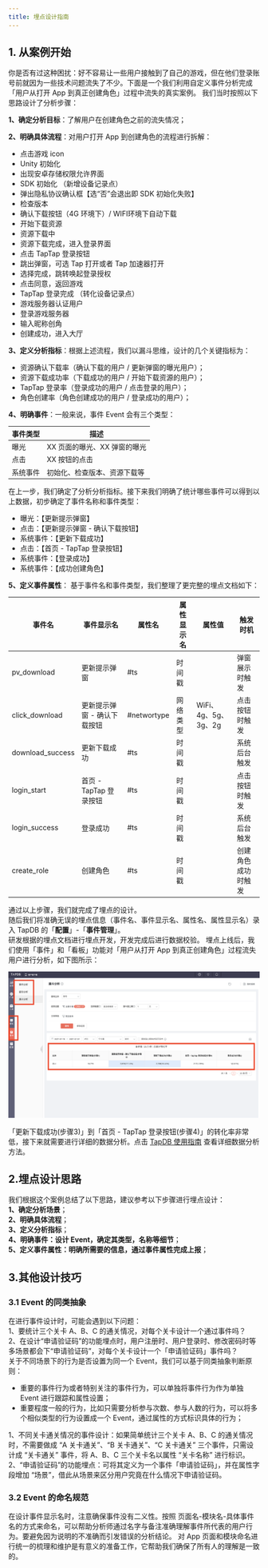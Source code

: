 ```yaml
---
title: 埋点设计指南
---
```



## 1. 从案例开始

你是否有过这种困扰：好不容易让一些用户接触到了自己的游戏，但在他们登录账号前就因为一些技术问题流失了不少。下面是一个我们利用自定义事件分析完成「用户从打开 App 到真正创建角色」过程中流失的真实案例。
我们当时按照以下思路设计了分析步骤：

**1、确定分析目标**：了解用户在创建角色之前的流失情况；

**2、明确具体流程**：对用户打开 App 到创建角色的流程进行拆解：
- 点击游戏 icon
- Unity 初始化
- 出现安卓存储权限允许界面
- SDK 初始化 （新增设备记录点）
- 弹出隐私协议确认框【选“否”会退出即 SDK 初始化失败】
- 检查版本
- 确认下载按钮（4G 环境下）/ WIFI环境下自动下载
- 开始下载资源
- 资源下载中
- 资源下载完成，进入登录界面
- 点击 TapTap 登录按钮
- 跳出弹窗，可选 Tap 打开或者 Tap 加速器打开
- 选择完成，跳转唤起登录授权
- 点击同意，返回游戏
- TapTap 登录完成 （转化设备记录点）
- 游戏服务器认证用户
- 登录游戏服务器
- 输入昵称创角
- 创建成功，进入大厅

**3、定义分析指标**：根据上述流程，我们以漏斗思维，设计的几个关键指标为：
- 资源确认下载率（确认下载的用户 / 更新弹窗的曝光用户）；
- 资源下载成功率（下载成功的用户 / 开始下载资源的用户）；
- TapTap 登录率（登录成功的用户 / 点击登录的用户）；
- 角色创建率（角色创建成功的用户 / 登录成功的用户）；

**4、明确事件**：一般来说，事件 Event 会有三个类型：

事件类型|描述
---|---
曝光|XX 页面的曝光、XX 弹窗的曝光
点击|XX 按钮的点击
系统事件|初始化、检查版本、资源下载等

在上一步，我们确定了分析分析指标。接下来我们明确了统计哪些事件可以得到以上数据，初步确定了事件名称和事件类型：
- 曝光：【更新提示弹窗】
- 点击：【更新提示弹窗 - 确认下载按钮】
- 系统事件：【更新下载成功】
- 点击：【首页 - TapTap 登录按钮】
- 系统事件：【登录成功】
- 系统事件：【成功创建角色】

**5、定义事件属性**：
基于事件名和事件类型，我们整理了更完整的埋点文档如下：

事件名|事件显示名| 属性名| 属性显示名| 属性值| 触发时机  
---|---|---|---|---|---
pv_download|更新提示弹窗| #ts| 时间戳| | 弹窗展示时触发
click_download|更新提示弹窗 - 确认下载按钮	| #networtype| 网络类型| WiFi、4g、5g、3g、2g| 点击按钮时触发
download_success|更新下载成功| #ts| 时间戳| | 系统后台触发
login_start|首页 - TapTap 登录按钮| #ts| 时间戳| | 点击按钮时触发
login_success|登录成功| #ts| 时间戳| | 系统后台触发
create_role|创建角色| #ts| 时间戳| | 创建角色成功时触发


通过以上步骤，我们就完成了埋点的设计。\
随后我们将准确无误的埋点信息（事件名、事件显示名、属性名、属性显示名）录入 TapDB 的「**配置**」-「**事件管理**」。\
研发根据的埋点文档进行埋点开发，开发完成后进行数据校验。
埋点上线后，我们使用「事件」和「看板」功能对「用户从打开 App 到真正创建角色」过程流失用户进行分析，如下图所示：

![](/img/customEvent/49e3e7c0d12cd20cdd4f4aed2c8d0044.png)

「更新下载成功(步骤3)」到「首页 - TapTap 登录按钮(步骤4)」的转化率非常低，接下来就需要进行详细的数据分析。点击 [TapDB 使用指南](/features/customEvent/eventAnalyse) 查看详细数据分析方法。

## 2.埋点设计思路

我们根据这个案例总结了以下思路，建议参考以下步骤进行埋点设计：  
**1、确定分析场景**；  
**2、明确具体流程**；  
**3、定义分析指标**；  
**4、明确事件：设计 Event，确定其类型，名称等细节**；  
**5、定义事件属性：明确所需要的信息，通过事件属性完成上报**；

## 3.其他设计技巧

### 3.1 Event 的同类抽象
在进行事件设计时，可能会遇到以下问题：  
1、要统计三个关卡 A、B、C 的通关情况，对每个关卡设计一个通过事件吗？  
2、在设计“申请验证码”的功能埋点时，用户注册时、用户登录时、修改密码时等多场景都会下“申请验证码”，对每个关卡设计一个「申请验证码」事件吗？  
关于不同场景下的行为是否设置为同一个 Event，我们可以基于同类抽象判断原则：  

- 重要的事件行为或者特别关注的事件行为，可以单独将事件行为作为单独 Event 进行跟踪和属性设置；
- 重要程度一般的行为，比如只需要分析参与次数、参与人数的行为，可以将多个相似类型的行为设置成一个 Event，通过属性的方式标识具体的行为；  

1、不同关卡通关情况的事件设计：如果简单统计三个关卡 A、B、C 的通关情况时，不需要做成 “A 关卡通关”、“B 关卡通关”、“C 关卡通关” 三个事件，只需设计成 “关卡通关” 事件，将 A、B、C 三个关卡名以属性 “关卡名称” 进行标识。  
2、“申请验证码”的功能埋点：可将其定义为一个事件「申请验证码」，并在属性字段增加 “场景”，借此从场景来区分用户究竟在什么情况下申请验证码。  

### 3.2 Event 的命名规范
在设计事件显示名时，注意确保事件没有二义性。按照 页面名-模块名-具体事件名的方式来命名，可以帮助分析师通过名字与备注准确理解事件所代表的用户行为。要避免因为说明的不准确而引发错误的分析结论。
对 App 页面和模块命名进行统一的梳理和维护是有意义的准备工作，它帮助我们确保了所有人的理解是一致的。

